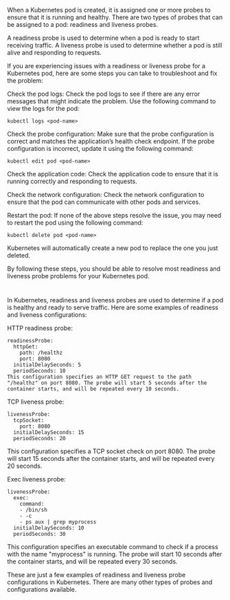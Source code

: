 When a Kubernetes pod is created, it is assigned one or more probes to ensure that it is running and healthy. There are two types of probes that can be assigned to a pod: readiness and liveness probes.

A readiness probe is used to determine when a pod is ready to start receiving traffic. A liveness probe is used to determine whether a pod is still alive and responding to requests.

If you are experiencing issues with a readiness or liveness probe for a Kubernetes pod, here are some steps you can take to troubleshoot and fix the problem:

Check the pod logs: Check the pod logs to see if there are any error messages that might indicate the problem. Use the following command to view the logs for the pod:

```
kubectl logs <pod-name>
```

Check the probe configuration: Make sure that the probe configuration is correct and matches the application’s health check endpoint. If the probe configuration is incorrect, update it using the following command:

```
kubectl edit pod <pod-name>
```

Check the application code: Check the application code to ensure that it is running correctly and responding to requests.

Check the network configuration: Check the network configuration to ensure that the pod can communicate with other pods and services.

Restart the pod: If none of the above steps resolve the issue, you may need to restart the pod using the following command:

```
kubectl delete pod <pod-name>
```

Kubernetes will automatically create a new pod to replace the one you just deleted.

By following these steps, you should be able to resolve most readiness and liveness probe problems for your Kubernetes pod.

#
#



In Kubernetes, readiness and liveness probes are used to determine if a pod is healthy and ready to serve traffic. Here are some examples of readiness and liveness configurations:

HTTP readiness probe:

```
readinessProbe:
  httpGet:
    path: /healthz
    port: 8080
  initialDelaySeconds: 5
  periodSeconds: 10
This configuration specifies an HTTP GET request to the path "/healthz" on port 8080. The probe will start 5 seconds after the container starts, and will be repeated every 10 seconds.
```



TCP liveness probe:


```
livenessProbe:
  tcpSocket:
    port: 8080
  initialDelaySeconds: 15
  periodSeconds: 20
```  
  
This configuration specifies a TCP socket check on port 8080. The probe will start 15 seconds after the container starts, and will be repeated every 20 seconds.

Exec liveness probe:


```
livenessProbe:
  exec:
    command:
    - /bin/sh
    - -c
    - ps aux | grep myprocess
  initialDelaySeconds: 10
  periodSeconds: 30
```
  
  
This configuration specifies an executable command to check if a process with the name "myprocess" is running. The probe will start 10 seconds after the container starts, and will be repeated every 30 seconds.

These are just a few examples of readiness and liveness probe configurations in Kubernetes. There are many other types of probes and configurations available.



